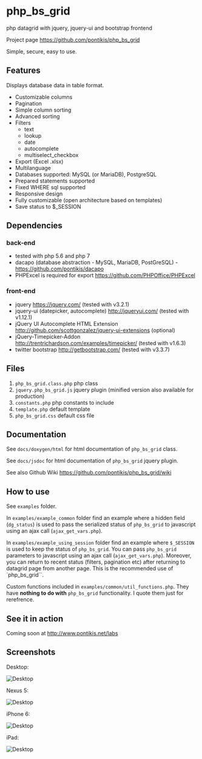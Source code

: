 # php_bs_grid

php datagrid with jquery, jquery-ui and bootstrap frontend

Project page https://github.com/pontikis/php_bs_grid

Simple, secure, easy to use.

## Features

Displays database data in table format.

* Customizable columns
* Pagination
* Simple column sorting
* Advanced sorting
* Filters 
    * text 
    * lookup 
    * date 
    * autocomplete 
    * multiselect_checkbox
* Export (Excel .xlsx)
* Multilanguage
* Databases supported: MySQL (or MariaDB), PostgreSQL
* Prepared statements supported
* Fixed WHERE sql supported
* Responsive design
* Fully customizable (open architecture based on templates) 
* Save status to $_SESSION

## Dependencies

### back-end
* tested with php 5.6 and php 7
* dacapo (database abstraction - MySQL, MariaDB, PostGreSQL) - https://github.com/pontikis/dacapo
* PHPExcel is required for export https://github.com/PHPOffice/PHPExcel

### front-end
* jquery https://jquery.com/ (tested with v3.2.1)
* jquery-ui (datepicker, autocomplete) http://jqueryui.com/ (tested with v1.12.1)
* jQuery UI Autocomplete HTML Extension http://github.com/scottgonzalez/jquery-ui-extensions (optional)
* jQuery-Timepicker-Addon http://trentrichardson.com/examples/timepicker/ (tested with v1.6.3)
* twitter bootstrap http://getbootstrap.com/ (tested with v3.3.7)

## Files
 
1. ``php_bs_grid.class.php`` php class
2. ``jquery.php_bs_grid.js`` jquery plugin (minified version also available for production)
3. ``constants.php`` php constants to include
4. ``template.php`` default template
5. ``php_bs_grid.css`` default css file

## Documentation

See ``docs/doxygen/html`` for html documentation of ``php_bs_grid`` class. 

See ``docs/jsdoc`` for html documentation of ``php_bs_grid`` jquery plugin.

See also Github Wiki https://github.com/pontikis/php_bs_grid/wiki

## How to use

See ``examples`` folder.

In ``examples/example_common`` folder find an example where a hidden field (``dg_status``) is used to pass the serialized status of ``php_bs_grid`` to javascript using an ajax call (``ajax_get_vars.php``).

In ``examples/example_using_session`` folder find an example where ``$_SESSION`` is used to keep the status of ``php_bs_grid``. You can pass ``php_bs_grid`` parameters to javascript using an ajax call (``ajax_get_vars.php``). Moreover, you can return to recent status (filters, pagination etc) after returning to datagrid page from another page. This is the recommended use of `php_bs_grid``.

Custom functions included in ``examples/common/util_functions.php``. They have **nothing to do with** ``php_bs_grid`` functionality. I quote them just for rerefrence. 

## See it in action

Coming soon at http://www.pontikis.net/labs

## Screenshots

Desktop:

![Desktop](https://raw.githubusercontent.com/pontikis/php_bs_grid/master/screenshots/desktop.png)

Nexus 5:

![Desktop](https://raw.githubusercontent.com/pontikis/php_bs_grid/master/screenshots/Nexus-5X.png)

iPhone 6:

![Desktop](https://raw.githubusercontent.com/pontikis/php_bs_grid/master/screenshots/iPhone-6.png)

iPad:

![Desktop](https://raw.githubusercontent.com/pontikis/php_bs_grid/master/screenshots/iPad.png)
